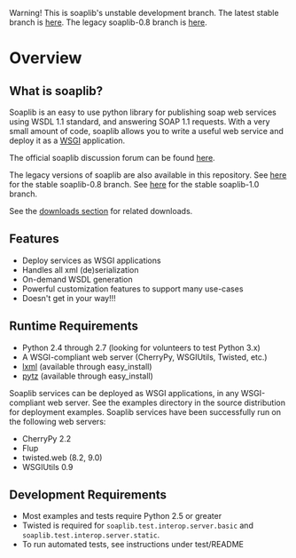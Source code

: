 Warning! This is soaplib's unstable development branch. The latest stable branch is [here](http://github.com/arskom/soaplib/tree/1_0). The legacy soaplib-0.8 branch is [here](http://github.com/arskom/soaplib/tree/0_8).

Overview
========

What is soaplib?
----------------

Soaplib is an easy to use python library for publishing soap web services
using WSDL 1.1 standard, and answering SOAP 1.1 requests.
With a very small amount of code, soaplib allows you to write
a useful web service and deploy it as a [WSGI](http://wsgi.org/wsgi) application.

The official soaplib discussion forum can be found [here](http://mail.python.org/mailman/listinfo/soap).

The legacy versions of soaplib are also available in this repository. 
See [here](http://github.com/soaplib/soaplib/tree/0_8) for the stable soaplib-0.8 branch.
See [here](http://github.com/soaplib/soaplib/tree/1_0) for the stable soaplib-1.0 branch.

See the [downloads section](http://github.com/soaplib/soaplib/downloads) for related downloads.

Features
--------
* Deploy services as WSGI applications
* Handles all xml (de)serialization
* On-demand WSDL generation
* Powerful customization features to support many use-cases
* Doesn't get in your way!!!

Runtime Requirements
--------------------
* Python 2.4 through 2.7 (looking for volunteers to test Python 3.x)
* A WSGI-compliant web server (CherryPy, WSGIUtils, Twisted, etc.)
* [lxml](http://codespeak.net/lxml/) (available through easy_install)
* [pytz](http://pytz.sourceforge.net/) (available through easy_install)

Soaplib services can be deployed as WSGI applications, in any WSGI-compliant
web server. See the examples directory in the source distribution for deployment
examples. Soaplib services have been successfully run on the following web
servers:

* CherryPy 2.2
* Flup
* twisted.web (8.2, 9.0)
* WSGIUtils 0.9

Development Requirements
------------------------
* Most examples and tests require Python 2.5 or greater
* Twisted is required for `soaplib.test.interop.server.basic` and `soaplib.test.interop.server.static`.
* To run automated tests, see instructions under test/README

